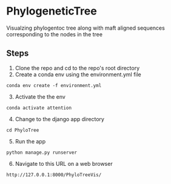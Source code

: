 # PhylogeneticTree
Visualzing phylogentoc tree along with maft aligned sequences corresponding to the nodes in the tree 

## Steps
1. Clone the repo and cd to the repo's root directory
2. Create a conda env using the environment.yml file
```
conda env create -f environment.yml
```
3. Activate the the env
```
conda activate attention
```
4. Change to the django app directory
```
cd PhyloTree
``` 
5. Run the app
```
python manage.py runserver
```
6. Navigate to this URL on a web browser
```
http://127.0.0.1:8000/PhyloTreeVis/
```